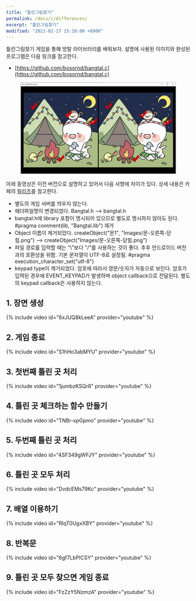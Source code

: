 ```yaml
---
title: "틀린그림찾기"
permalink: /docs/c/differences/
excerpt: "틀린그림찾기"
modified: "2021-02-17 15:10:00 +0900"
---
```

틀린그림찾기 게임을 통해 방탈 라이브러리를 배워보자.
설명에 사용된 이미지와 완성된 프로그램은 다음 링크를 참고한다.
- [https://github.com/bosornd/bangtal.c](https://github.com/bosornd/bangtal.c)

<figure>
  <img src="/assets/images/differences.png" alt="틀린그림찾기">
</figure>

아래 동영상은 이전 버전으로 설명하고 있어서 다음 사항에 차이가 있다.
상세 내용은 카페의 [릴리즈](https://cafe.naver.com/bangtal/5)를 참고한다.

- 별도의 게임 서버를 띄우지 않는다.
- 헤더파일명이 변경되었다. Bangtal.h --> bangtal.h
- bangtal.h에 library 포함이 명시되어 있으므로
  별도로 명시하지 않아도 된다. #pragma comment(lib, "Bangtal.lib") 제거
- Object 이름이 제거되었다.
  createObject("문1", "Images/문-오른쪽-닫힘.png")
  --> createObject("Images/문-오른쪽-닫힘.png")
- 파일 경로를 입력할 때는 "\\"보다 "/"를 사용하는 것이 좋다.
  추후 안드로이드 버전과의 호환성을 위함.
  기본 문자열이 UTF-8로 설정됨. #pragma execution_character_set("utf-8")
- keypad type이 제거되었다.
  암호에 따라서 영문/숫자가 자동으로 보인다.
  암호가 입력된 경우에 EVENT_KEYPAD가 발생하며 object callback으로 전달된다.
  별도의 keypad callback은 사용하지 않는다.

## 1. 장면 생성
{% include video id="6xJUQ8kLeeA" provider="youtube" %}

## 2. 게임 종료
{% include video id="S1hHo3abMYU" provider="youtube" %}

## 3. 첫번째 틀린 곳 처리
{% include video id="1jumbzKSQr8" provider="youtube" %}

## 4. 틀린 곳 체크하는 함수 만들기
{% include video id="TNBr-xpGpmo" provider="youtube" %}

## 5. 두번째 틀린 곳 처리
{% include video id="4SF349gWFJY" provider="youtube" %}

## 6. 틀린 곳 모두 처리
{% include video id="DvdcEMs79Kc" provider="youtube" %}

## 7. 배열 이용하기
{% include video id="RlqT0UgxXBY" provider="youtube" %}

## 8. 반복문
{% include video id="6gf7LbPICSY" provider="youtube" %}

## 9. 틀린 곳 모두 찾으면 게임 종료
{% include video id="FzZzY5NzmzA" provider="youtube" %}

